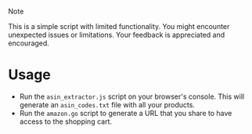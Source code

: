 > [!NOTE]  
> This is a simple script with limited functionality. You might encounter unexpected issues or limitations. Your feedback is appreciated and encouraged.

# Usage
- Run the `asin_extractor.js` script on your browser's console. This will generate an `asin_codes.txt` file with all your products.
- Run the `amazon.go` script to generate a URL that you share to have access to the shopping cart.
